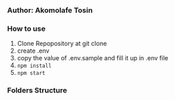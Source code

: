### Author: Akomolafe Tosin

### How to use

1. Clone Repopository at git clone 
2. create .env
3. copy the value of .env.sample and fill it up in .env file
4. ``` npm install ```
5. ``` npm start ```

### Folders Structure

